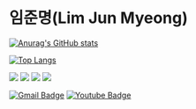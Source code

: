 # 임준명(Lim Jun Myeong)



[![Anurag's GitHub stats](https://github-readme-stats.vercel.app/api?username=gun3486)](https://github.com/gun3486)



[![Top Langs](https://github-readme-stats.vercel.app/api/top-langs/?username=gun3486)](https://github.com/gun3486)

<p>
<img src="https://img.shields.io/badge/Swift-FA7343?style=flat-square&logo=Swift&logoColor=white"/>
  <img src="https://img.shields.io/badge/Python-3766AB?style=flat-square&logo=Python&logoColor=white"/>
  <img src="https://img.shields.io/badge/Flutter-02569B?style=flat-square&logo=Flutter&logoColor=white"/>
  <img src="https://img.shields.io/badge/Arduino-00979D?style=flat-square&logo=Arduino&logoColor=white"/>
</p>

[![Gmail Badge](https://img.shields.io/badge/Gmail-d14836?style=flat-square&logo=Gmail&logoColor=white&link=mailto:gun3486@gmail.com)](mailto:gun3486@gmail.com)
[![Youtube Badge](https://img.shields.io/badge/Youtube-ff0000?style=flat-square&logo=youtube&link=https://https://www.youtube.com/channel/UCXtZl_ebFmAMDECcMSICp-g?view_as=subscriber)](https://www.youtube.com/channel/UCqwZUbteQhDByu8OrMP_xSg)

